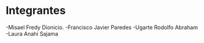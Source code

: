 # Integrantes

-Misael Fredy Dionicio.
-Francisco Javier Paredes
-Ugarte Rodolfo Abraham
-Laura Anahi Sajama

